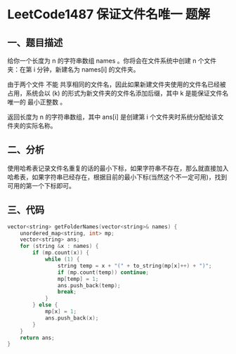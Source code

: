 # LeetCode1487 保证文件名唯一 题解

## 一、题目描述

给你一个长度为 n 的字符串数组 names 。你将会在文件系统中创建 n 个文件夹：在第 i 分钟，新建名为 names[i] 的文件夹。

由于两个文件 不能 共享相同的文件名，因此如果新建文件夹使用的文件名已经被占用，系统会以 (k) 的形式为新文件夹的文件名添加后缀，其中 k 是能保证文件名唯一的 最小正整数 。

返回长度为 n 的字符串数组，其中 ans[i] 是创建第 i 个文件夹时系统分配给该文件夹的实际名称。



## 二、分析

使用哈希表记录文件名重复的话的最小下标，如果字符串不存在，那么就直接加入哈希表，如果字符串已经存在，根据目前的最小下标(当然这个不一定可用)，找到可用的第一个下标即可。



## 三、代码

```c++
vector<string> getFolderNames(vector<string>& names) {
    unordered_map<string, int> mp;
    vector<string> ans;
    for (string &x : names) {
        if (mp.count(x)) {
            while (1) {
                string temp = x + "(" + to_string(mp[x]++) + ")";
                if (mp.count(temp)) continue;
                mp[temp] = 1;
                ans.push_back(temp);
                break;
            }
        } else {
            mp[x] = 1;
            ans.push_back(x);
        }
    }
    return ans;
}
```



